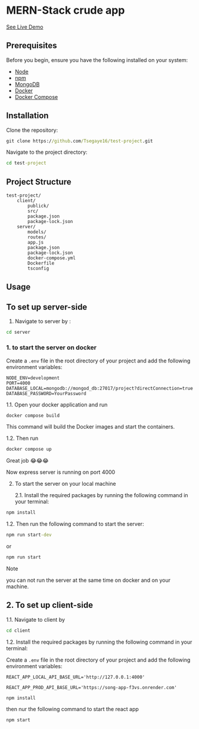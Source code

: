 # MERN-Stack crude app

[See Live Demo](https://my-song-app.netlify.app/)

## Prerequisites

Before you begin, ensure you have the following installed on your system:

- [Node](https://nodejs.org/en)
- [npm](https://www.npmjs.com)
- [MongoDB](https://www.mongodb.com)
- [Docker](https://www.docker.com/get-started)
- [Docker Compose](https://docs.docker.com/compose/install/)

## Installation

Clone the repository:

```cmd
git clone https://github.com/Tsegaye16/test-project.git
```

Navigate to the project directory:

```cmd
cd test-project
```

## Project Structure

```
test-project/
    client/
        publick/
        src/
        package.json
        package-lock.json
    server/
        models/
        routes/
        app.js
        package.json
        package-lock.json
        docker-compose.yml
        Dockerfile
        tsconfig
```

## Usage

## To set up server-side

1. Navigate to server by :

```cmd
cd server
```

### 1. to start the server on docker

Create a `.env` file in the root directory of your project and add the following environment variables:

```env
NODE_ENV=development
PORT=4000
DATABASE_LOCAL=mongodb://mongod_db:27017/project?directConnection=true
DATABASE_PASSWORD=YourPassword
```

1.1. Open your docker application and run

```cmd
docker compose build
```

This command will build the Docker images and start the containers.

1.2. Then run

```cmd
docker compose up
```

Great job 😂😂😂

Now express server is running on port 4000

2. To start the server on your local machine

   2.1. Install the required packages by running the following command in your terminal:

```cmd
npm install
```

1.2. Then run the following command to start the server:

```cmd
npm run start-dev
```

or

```cmd
npm run start
```

> [!NOTE]
> you can not run the server at the same time on docker and on your machine.

## 2. To set up client-side

1.1. Navigate to client by

```cmd
cd client
```

1.2. Install the required packages by running the following command in your terminal:

Create a `.env` file in the root directory of your project and add the following environment variables:

```env
REACT_APP_LOCAL_API_BASE_URL='http://127.0.0.1:4000'

REACT_APP_PROD_API_BASE_URL='https://song-app-f3vs.onrender.com'
```

```cmd
npm install
```

then nur the following command to start the react app

```cmd
npm start
```
